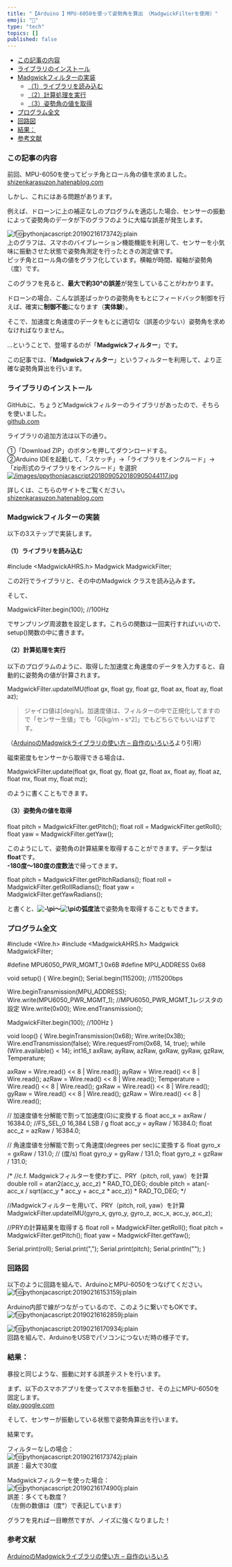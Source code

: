 ```yaml
---
title: "【Arduino 】MPU-6050を使って姿勢角を算出　（MadgwickFilterを使用）"
emoji: "🤖"
type: "tech"
topics: []
published: false
---
```


* [この記事の内容](#この記事の内容)
* [ライブラリのインストール](#ライブラリのインストール)
* [Madgwickフィルターの実装](#Madgwickフィルターの実装)  
   * [（1）ライブラリを読み込む](#1ライブラリを読み込む)  
   * [（2）計算処理を実行](#2計算処理を実行)  
   * [（3）姿勢角の値を取得](#3姿勢角の値を取得)
* [プログラム全文](#プログラム全文)
* [回路図](#回路図)
* [結果：](#結果)
* [参考文献](#参考文献)

### この記事の内容

前回、MPU-6050を使ってピッチ角とロール角の値を求めました。  
[shizenkarasuzon.hatenablog.com](https://shizenkarasuzon.hatenablog.com/entry/2019/02/16/170706)

しかし、これにはある問題があります。

例えば、ドローンに上の補正なしのプログラムを適応した場合、センサーの振動によって姿勢角のデータが下のグラフのように大幅な誤差が発生します。

![f:id:pythonjacascript:20190216173742j:plain](/images/ppythonjacascript2019021620190216173742.jpg "f:id:pythonjacascript:20190216173742j:plain")  
上のグラフは、スマホのバイブレーション機能機能を利用して、センサーを小気味に振動させた状態で姿勢角測定を行ったときの測定値です。  
ピッチ角とロール角の値をグラフ化しています。横軸が時間、縦軸が姿勢角（度）です。

このグラフを見ると、**最大で約30°の誤差**が発生していることがわかります。

  
ドローンの場合、こんな誤差ばっかりの姿勢角をもとにフィードバック制御を行えば、確実に**制御不能**になります（**実体験**）。

  
そこで、加速度と角速度のデータをもとに適切な（誤差の少ない）姿勢角を求めなければなりません。

...ということで、登場するのが「**Madgwickフィルター**」です。

  
この記事では、「**Madgwickフィルター**」というフィルターを利用して、より正確な姿勢角算出を行います。  
  
  
### ライブラリのインストール

GitHubに、ちょうどMadgwickフィルターのライブラリがあったので、そちらを使いました。  
[github.com](https://github.com/arduino-libraries/MadgwickAHRS)
  
  
ライブラリの追加方法は以下の通り。

➀「Download ZIP」のボタンを押してダウンロードする。  
②Arduino IDEを起動して、「スケッチ」→「ライブラリをインクルード」→「zip形式のライブラリをインクルード」を選択  
[![/images/ppythonjacascript2018090520180905044117.jpg](/images/ppythonjacascript2018090520180905044117.jpg)](/images/ppythonjacascript2018090520180905044117.jpg)

  
詳しくは、こちらのサイトをご覧ください。  
[shizenkarasuzon.hatenablog.com](https://shizenkarasuzon.hatenablog.com/entry/2018/09/05/051335)  
  
  
### Madgwickフィルターの実装

以下の3ステップで実装します。  
  
#### （1）ライブラリを読み込む

#include <MadgwickAHRS.h>
Madgwick MadgwickFilter;

この2行でライブラリと、その中のMadgwick クラスを読み込みます。

そして、

 MadgwickFilter.begin(100); //100Hz

でサンプリング周波数を設定します。これらの関数は一回実行すればいいので、setup()関数の中に書きます。  
  
  
#### （2）計算処理を実行

以下のプログラムのように、取得した加速度と角速度のデータを入力すると、自動的に姿勢角の値が計算されます。

MadgwickFilter.updateIMU(float gx, float gy, float gz, float ax, float ay, float az);

> ジャイロ値は\[deg/s\]。加速度値は、フィルターの中で正規化してますので「センサー生値」でも「G\[kg/ｍ・s^2\]」でもどちらでもいいはずです。

（[ArduinoのMadgwickライブラリの使い方 – 自作のいろいろ](https://garchiving.com/how-to-madgwick-library-of-arduino/)より引用）
  
  
磁束密度もセンサーから取得できる場合は、

MadgwickFilter.update(float gx, float gy, float gz, float ax, float ay, float az, float mx, float my, float mz);

のように書くこともできます。  
  
  
#### （3）姿勢角の値を取得

float pitch = MadgwickFilter.getPitch();
float roll    = MadgwickFilter.getRoll();
float yaw   = MadgwickFilter.getYaw();

このようにして、姿勢角の計算結果を取得することができます。データ型は**float**です。  
**\-180度～180度の度数法**で帰ってきます。  
  
float pitch = MadgwickFilter.getPitchRadians();
float roll    = MadgwickFilter.getRollRadians();
float yaw   = MadgwickFilter.getYawRadians();

と書くと、**![-\pi](https://chart.apis.google.com/chart?cht=tx&chl=-%5Cpi)～![\pi](https://chart.apis.google.com/chart?cht=tx&chl=%5Cpi)の弧度法**で姿勢角を取得することもできます。  
  
  
### プログラム全文

#include <Wire.h>
#include <MadgwickAHRS.h>
Madgwick MadgwickFilter;

#define MPU6050_PWR_MGMT_1   0x6B
#define MPU_ADDRESS  0x68


void setup() {
  Wire.begin();
  Serial.begin(115200); //115200bps

  Wire.beginTransmission(MPU_ADDRESS);
  Wire.write(MPU6050_PWR_MGMT_1);  //MPU6050_PWR_MGMT_1レジスタの設定
  Wire.write(0x00);
  Wire.endTransmission();

  MadgwickFilter.begin(100); //100Hz
}

void loop() {
  Wire.beginTransmission(0x68);
  Wire.write(0x3B);
  Wire.endTransmission(false);
  Wire.requestFrom(0x68, 14, true);
  while (Wire.available() < 14);
  int16_t axRaw, ayRaw, azRaw, gxRaw, gyRaw, gzRaw, Temperature;

  axRaw = Wire.read() << 8 | Wire.read();
  ayRaw = Wire.read() << 8 | Wire.read();
  azRaw = Wire.read() << 8 | Wire.read();
  Temperature = Wire.read() << 8 | Wire.read();
  gxRaw = Wire.read() << 8 | Wire.read();
  gyRaw = Wire.read() << 8 | Wire.read();
  gzRaw = Wire.read() << 8 | Wire.read();

  // 加速度値を分解能で割って加速度(G)に変換する
  float acc_x = axRaw / 16384.0;  //FS_SEL_0 16,384 LSB / g
  float acc_y = ayRaw / 16384.0;
  float acc_z = azRaw / 16384.0;

  // 角速度値を分解能で割って角速度(degrees per sec)に変換する
  float gyro_x = gxRaw / 131.0;  // (度/s)
  float gyro_y = gyRaw / 131.0;
  float gyro_z = gzRaw / 131.0;

  /*
  //c.f. Madgwickフィルターを使わずに、PRY（pitch, roll, yaw）を計算
  double roll  = atan2(acc_y, acc_z) * RAD_TO_DEG;
  double pitch = atan(-acc_x / sqrt(acc_y * acc_y + acc_z * acc_z)) * RAD_TO_DEG;
  */
  
  //Madgwickフィルターを用いて、PRY（pitch, roll, yaw）を計算
  MadgwickFilter.updateIMU(gyro_x, gyro_y, gyro_z, acc_x, acc_y, acc_z);

  //PRYの計算結果を取得する
  float roll  = MadgwickFilter.getRoll();
  float pitch = MadgwickFilter.getPitch();
  float yaw   = MadgwickFilter.getYaw();

  Serial.print(roll);  Serial.print(",");
  Serial.print(pitch);  Serial.println("");
}
  
  
### 回路図

以下のように回路を組んで、ArduinoとMPU-6050をつなげてください。  
![f:id:pythonjacascript:20190216153159j:plain](/images/ppythonjacascript2019021620190216153159.jpg "f:id:pythonjacascript:20190216153159j:plain")  

Arduino内部で線がつながっているので、このように繋いでもOKです。  
![f:id:pythonjacascript:20190216162859j:plain](/images/ppythonjacascript2019021620190216162859.jpg "f:id:pythonjacascript:20190216162859j:plain")  
  
  
![f:id:pythonjacascript:20190216170934j:plain](/images/ppythonjacascript2019021620190216170934.jpg "f:id:pythonjacascript:20190216170934j:plain")  
回路を組んで、ArduinoをUSBでパソコンにつないだ時の様子です。  
  
  
### 結果：

暴投と同じような、振動に対する誤差テストを行います。

まず、以下のスマホアプリを使ってスマホを振動させ、その上にMPU-6050を固定します。  
[play.google.com](https://play.google.com/store/apps/details?id=com.nekobukiya.endlessvibrator)

そして、センサーが振動している状態で姿勢角算出を行います。

結果です。

フィルターなしの場合：  
![f:id:pythonjacascript:20190216173742j:plain](/images/ppythonjacascript2019021620190216173742.jpg "f:id:pythonjacascript:20190216173742j:plain")  
誤差：最大で30度

Madgwickフィルターを使った場合：  
![f:id:pythonjacascript:20190216174900j:plain](/images/ppythonjacascript2019021620190216174900.jpg "f:id:pythonjacascript:20190216174900j:plain")  
誤差：多くても数度？  
（左側の数値は（度°）で表記しています）

  
グラフを見れば一目瞭然ですが、ノイズに強くなりました！  
  
  
### 参考文献

[ArduinoのMadgwickライブラリの使い方 – 自作のいろいろ](https://garchiving.com/how-to-madgwick-library-of-arduino/)